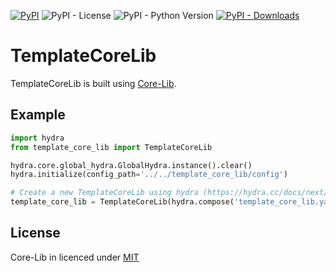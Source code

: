 [![PyPI](https://img.shields.io/pypi/v/core-lib)](https://pypi.org/project/core-lib/)
![PyPI - License](https://img.shields.io/pypi/l/core-lib)
![PyPI - Python Version](https://img.shields.io/pypi/pyversions/core-lib)
[![PyPI - Downloads](https://img.shields.io/pypi/dm/core-lib.svg)](https://pypistats.org/packages/core-lib)

# TemplateCoreLib
TemplateCoreLib is built using [Core-Lib](https://github.com/shay-te/core-lib).

## Example

```python
import hydra
from template_core_lib import TemplateCoreLib

hydra.core.global_hydra.GlobalHydra.instance().clear()
hydra.initialize(config_path='../../template_core_lib/config')

# Create a new TemplateCoreLib using hydra (https://hydra.cc/docs/next/advanced/compose_api/) config
template_core_lib = TemplateCoreLib(hydra.compose('template_core_lib.yaml'))
```

## License
Core-Lib in licenced under [MIT](https://github.com/shacoshe/core-lib/blob/master/LICENSE)
